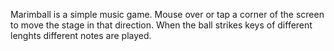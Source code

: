 Marimball is a simple music game. Mouse over or tap a corner of the screen to move the stage in that direction. When the ball strikes keys of different lenghts different notes are played.